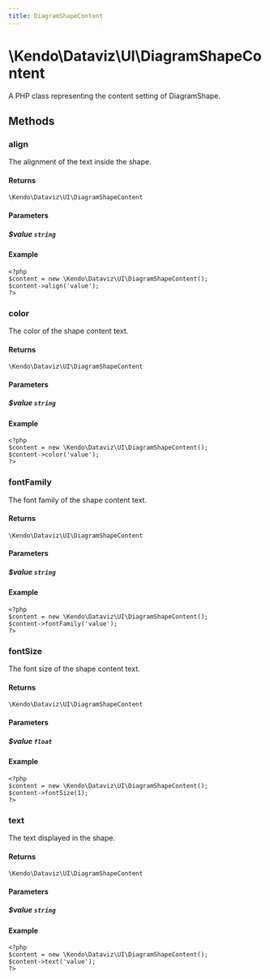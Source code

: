 ```yaml
---
title: DiagramShapeContent
---
```


# \Kendo\Dataviz\UI\DiagramShapeContent

A PHP class representing the content setting of DiagramShape.


## Methods

### align
The alignment of the text inside the shape.

#### Returns
`\Kendo\Dataviz\UI\DiagramShapeContent`

#### Parameters

##### $value `string`



#### Example 
    <?php
    $content = new \Kendo\Dataviz\UI\DiagramShapeContent();
    $content->align('value');
    ?>

### color
The color of the shape content text.

#### Returns
`\Kendo\Dataviz\UI\DiagramShapeContent`

#### Parameters

##### $value `string`



#### Example 
    <?php
    $content = new \Kendo\Dataviz\UI\DiagramShapeContent();
    $content->color('value');
    ?>

### fontFamily
The font family of the shape content text.

#### Returns
`\Kendo\Dataviz\UI\DiagramShapeContent`

#### Parameters

##### $value `string`



#### Example 
    <?php
    $content = new \Kendo\Dataviz\UI\DiagramShapeContent();
    $content->fontFamily('value');
    ?>

### fontSize
The font size of the shape content text.

#### Returns
`\Kendo\Dataviz\UI\DiagramShapeContent`

#### Parameters

##### $value `float`



#### Example 
    <?php
    $content = new \Kendo\Dataviz\UI\DiagramShapeContent();
    $content->fontSize(1);
    ?>

### text
The text displayed in the shape.

#### Returns
`\Kendo\Dataviz\UI\DiagramShapeContent`

#### Parameters

##### $value `string`



#### Example 
    <?php
    $content = new \Kendo\Dataviz\UI\DiagramShapeContent();
    $content->text('value');
    ?>

